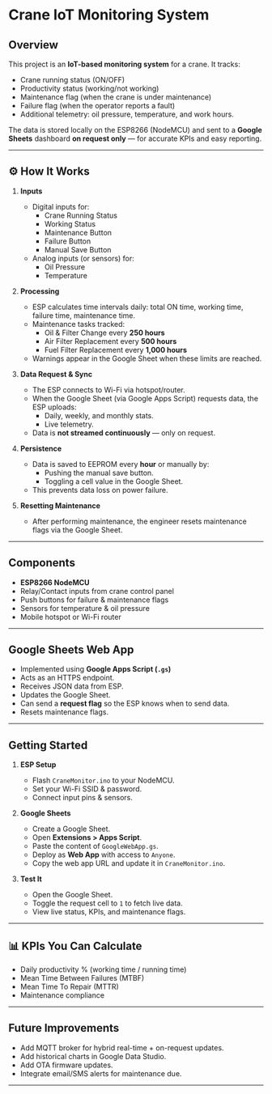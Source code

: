 
# Crane IoT Monitoring System

##  Overview
This project is an **IoT-based monitoring system** for a crane. It tracks:
- Crane running status (ON/OFF)
- Productivity status (working/not working)
- Maintenance flag (when the crane is under maintenance)
- Failure flag (when the operator reports a fault)
- Additional telemetry: oil pressure, temperature, and work hours.

The data is stored locally on the ESP8266 (NodeMCU) and sent to a **Google Sheets** dashboard **on request only** — for accurate KPIs and easy reporting.

---

## ⚙️ How It Works

1. **Inputs**
   - Digital inputs for:
     - Crane Running Status
     - Working Status
     - Maintenance Button
     - Failure Button
     - Manual Save Button
   - Analog inputs (or sensors) for:
     - Oil Pressure
     - Temperature

2. **Processing**
   - ESP calculates time intervals daily: total ON time, working time, failure time, maintenance time.
   - Maintenance tasks tracked:
     - Oil & Filter Change every **250 hours**
     - Air Filter Replacement every **500 hours**
     - Fuel Filter Replacement every **1,000 hours**
   - Warnings appear in the Google Sheet when these limits are reached.

3. **Data Request & Sync**
   - The ESP connects to Wi-Fi via hotspot/router.
   - When the Google Sheet (via Google Apps Script) requests data, the ESP uploads:
     - Daily, weekly, and monthly stats.
     - Live telemetry.
   - Data is **not streamed continuously** — only on request.

4. **Persistence**
   - Data is saved to EEPROM every **hour** or manually by:
     - Pushing the manual save button.
     - Toggling a cell value in the Google Sheet.
   - This prevents data loss on power failure.

5. **Resetting Maintenance**
   - After performing maintenance, the engineer resets maintenance flags via the Google Sheet.

---

##  Components

- **ESP8266 NodeMCU**
- Relay/Contact inputs from crane control panel
- Push buttons for failure & maintenance flags
- Sensors for temperature & oil pressure
- Mobile hotspot or Wi-Fi router

---

##  Google Sheets Web App

- Implemented using **Google Apps Script (`.gs`)**
- Acts as an HTTPS endpoint.
- Receives JSON data from ESP.
- Updates the Google Sheet.
- Can send a **request flag** so the ESP knows when to send data.
- Resets maintenance flags.


---

##  Getting Started

1. **ESP Setup**
   - Flash `CraneMonitor.ino` to your NodeMCU.
   - Set your Wi-Fi SSID & password.
   - Connect input pins & sensors.

2. **Google Sheets**
   - Create a Google Sheet.
   - Open **Extensions > Apps Script**.
   - Paste the content of `GoogleWebApp.gs`.
   - Deploy as **Web App** with access to `Anyone`.
   - Copy the web app URL and update it in `CraneMonitor.ino`.

3. **Test It**
   - Open the Google Sheet.
   - Toggle the request cell to `1` to fetch live data.
   - View live status, KPIs, and maintenance flags.

---

## 📊 KPIs You Can Calculate

- Daily productivity % (working time / running time)
- Mean Time Between Failures (MTBF)
- Mean Time To Repair (MTTR)
- Maintenance compliance

---

##  Future Improvements

- Add MQTT broker for hybrid real-time + on-request updates.
- Add historical charts in Google Data Studio.
- Add OTA firmware updates.
- Integrate email/SMS alerts for maintenance due.

---
